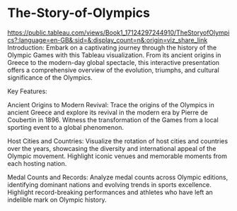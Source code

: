 # The-Story-of-Olympics
https://public.tableau.com/views/Book1_17124297244910/TheStoryofOlympics?:language=en-GB&:sid=&:display_count=n&:origin=viz_share_link
Introduction:
Embark on a captivating journey through the history of the Olympic Games with this Tableau visualization. From its ancient origins in Greece to the modern-day global spectacle, this interactive presentation offers a comprehensive overview of the evolution, triumphs, and cultural significance of the Olympics.

Key Features:

Ancient Origins to Modern Revival:
Trace the origins of the Olympics in ancient Greece and explore its revival in the modern era by Pierre de Coubertin in 1896. Witness the transformation of the Games from a local sporting event to a global phenomenon.

Host Cities and Countries:
Visualize the rotation of host cities and countries over the years, showcasing the diversity and international appeal of the Olympic movement. Highlight iconic venues and memorable moments from each hosting nation.

Medal Counts and Records:
Analyze medal counts across Olympic editions, identifying dominant nations and evolving trends in sports excellence. Highlight record-breaking performances and athletes who have left an indelible mark on Olympic history.
